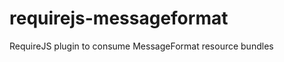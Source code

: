 requirejs-messageformat
=======================

RequireJS plugin to consume MessageFormat resource bundles
